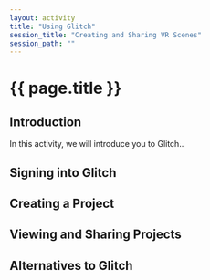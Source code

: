 ```yaml
---
layout: activity
title: "Using Glitch"
session_title: "Creating and Sharing VR Scenes"
session_path: ""
---
```


# {{ page.title }}

## Introduction

In this activity, we will introduce you to Glitch..

## Signing into Glitch

## Creating a Project

## Viewing and Sharing Projects

## Alternatives to Glitch

